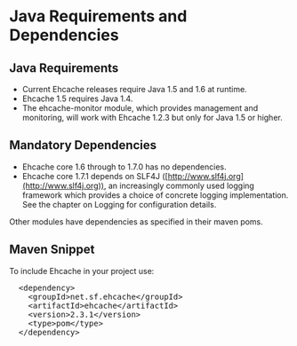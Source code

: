 ---
---
# Java Requirements and Dependencies

## Java Requirements <a name="Java-Requirements"/>
* Current Ehcache releases require Java 1.5 and 1.6 at runtime.
* Ehcache 1.5 requires Java 1.4.
* The ehcache-monitor module, which provides management and monitoring, will work with Ehcache 1.2.3 but only for Java 1.5 or higher.

## Mandatory Dependencies
* Ehcache core 1.6 through to 1.7.0 has no dependencies.
* Ehcache core 1.7.1 depends on SLF4J ([http://www.slf4j.org](http://www.slf4j.org)), an increasingly commonly used logging framework
which provides a choice of concrete logging implementation. See the chapter on Logging for configuration details.

Other modules have dependencies as specified in their maven poms.

## Maven Snippet

To include Ehcache in your project use:

<pre>
  &lt;dependency&gt;
    &lt;groupId&gt;net.sf.ehcache&lt;/groupId&gt;
    &lt;artifactId&gt;ehcache&lt;/artifactId&gt;
    &lt;version&gt;2.3.1&lt;/version&gt;
    &lt;type&gt;pom&lt;/type&gt;
  &lt;/dependency&gt;
</pre>
